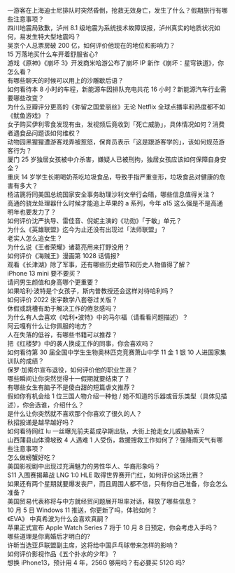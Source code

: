 一游客在上海迪士尼排队时突然昏倒，抢救无效身亡，发生了什么？假期旅行有哪些注意事项？  
四川地震局致歉，泸州 8.1 级地震为系统技术故障误报，泸州真实的地质状况如何，易发生特大型地震吗？  
吴京个人总票房破 200 亿，如何评价他现在的地位和影响力？  
15 万落地买什么车开着舒服省心?  
游戏《原神》《崩坏 3》开发商米哈游公布了崩坏 IP 新作《崩坏：星穹铁道》，你怎么看？  
有哪些聊天的时候可以用上的沙雕歇后语？  
如何看待本 8 小时的车程，新能源车因排队充电共花 16 小时？新能源汽车行业需要哪些改变？  
为什么豆瓣评分更高的《弥留之国爱丽丝》无论 Netflix 全球点播率和热度都不如《鱿鱼游戏》？  
女子购买伊利零食发现有虫，发视频后竟收到「死亡威胁」，具体情况如何？消费者遇食品问题该如何维权？  
动物园黑猩猩遭游客戏弄被惹怒，保育员表示「这是跟游客学的」，该如何规范游客行为？  
厦门 25 岁独居女孩被中介杀害，嫌疑人已被刑拘，独居女孩应该如何保障自身安全？  
重庆 14 岁学生长期喝奶茶吃垃圾食品，导致手指严重变形，垃圾食品对健康的危害有多大？  
杨洁篪将同美国总统国家安全事务助理沙利文举行会晤，哪些信息值得关注？  
高通的骁龙处理器什么时候才能追上苹果的 a 系列，今年 a15 这么强是不是高通明年也要发力了？  
如何评价沈严执导、雷佳音、倪妮主演的《功勋》「于敏」单元？  
为什么《英雄联盟》迄今为止还没有出现过「法师联盟」？  
老实人怎么追女生？  
为什么说《王者荣耀》诸葛亮用来打野没用？  
如何评价《海贼王》漫画第 1028 话情报?  
观看《长津湖》除了军事，还有哪些历史细节和历史人物值得了解？  
iPhone 13 mini 要不要买？  
请问男生颜值和身高哪个更重要？  
如果哈利·波特是个女孩子，斯内普教授还会这样对待哈利吗？  
如何评价 2022 张宇数学八套卷过关版？  
休假或跳槽有助于解决工作的倦怠感吗？  
为什么有人会喜欢《哈利•波特》中的马尔福（请看看问题描述）？  
阿云嘎有什么让你佩服的地方？  
人在失落的低谷，有哪些书籍可以推荐？  
把《红楼梦》中的袭人换成工作的同事，你会喜欢吗？  
如何看待第 30 届全国中学生生物奥林匹克竞赛萧山中学 11 金 1 银 10 人进国家集训队的成绩？  
保罗·加索尔宣布退役，如何评价他的职业生涯？  
哪些瞬间让你突然觉得十一假期就要结束了？  
有哪些女生有脑子不是傻白甜的短篇虐文推荐？  
假如你有机会给 1 位三国人物介绍一种他 / 她不知道的乐器或音乐类型（具体见描述），你会选谁，介绍什么？  
是什么让你突然就不喜欢那个你喜欢了很久的人？  
秋招投递是越早越好吗？  
如何看待网红 lu 一丝曝光前夫葛成孕期出轨，大街上抢走女儿威胁勒索？  
山西蒲县山体滑坡致 4 人遇难 1 人受伤，救援搜救工作如何了？强降雨天气有哪些注意事项？  
怎么做螃蟹好吃？  
美国影视剧中出现过充满魅力的男性华人、华裔形象吗？  
S11 入围赛揭幕战 LNG 1:0 HLE 取得世界赛开门红，如何评价这场比赛？  
如果还有两个星期就要爆发丧尸，而且周围人都不信，只有你自己准备，你会怎么准备？  
美国贸易代表称将与中方就经贸问题展开坦率对话，释放了哪些信息？  
10 月 5 日 Windows 11 推送，你更新了吗，体验如何？  
《EVA》 中真希波为什么会喜欢真嗣？  
苹果正式宣布 Apple Watch Series 7 将于 10 月 8 日预定，你会考虑入手吗？  
哪些道理是你离婚后才明白的?  
许昕当选亚乒联盟副主席，这将给中国乒乓球带来怎样的影响？  
如何评价影视作品《五个扑水的少年》？  
想换 iPhone13，预计用 4 年，256G 够用吗？有必要买 512G 吗?  

